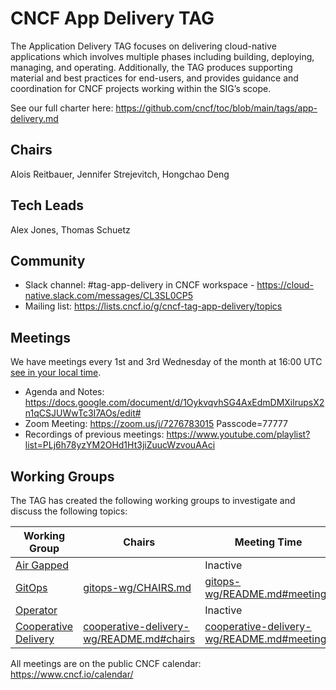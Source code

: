 # CNCF App Delivery TAG

The Application Delivery TAG focuses on delivering cloud-native applications which involves multiple phases including building, deploying, managing, and operating. Additionally, the TAG produces supporting material and best practices for end-users, and provides guidance and coordination for CNCF projects working within the SIG’s scope.

See our full charter here: <https://github.com/cncf/toc/blob/main/tags/app-delivery.md>

## Chairs

Alois Reitbauer, Jennifer Strejevitch, Hongchao Deng

## Tech Leads

Alex Jones, Thomas Schuetz

## Community

* Slack channel: #tag-app-delivery in CNCF workspace - <https://cloud-native.slack.com/messages/CL3SL0CP5>
* Mailing list: <https://lists.cncf.io/g/cncf-tag-app-delivery/topics>

## Meetings

We have meetings every 1st and 3rd Wednesday of the month at 16:00 UTC [see in your local time](https://dateful.com/convert/utc?t=16).

* Agenda and Notes: <https://docs.google.com/document/d/1OykvqvhSG4AxEdmDMXilrupsX2n1qCSJUWwTc3I7AOs/edit#>
* Zoom Meeting: <https://zoom.us/j/7276783015> Passcode=77777
* Recordings of previous meetings: <https://www.youtube.com/playlist?list=PLj6h78yzYM2OHd1Ht3jiZuucWzvouAAci>

## Working Groups

The TAG has created the following working groups to investigate and discuss the following topics:

| Working Group | Chairs            | Meeting Time                          |
|---------------|------------------|---------------------------------------|
| [Air Gapped](https://github.com/cncf/tag-app-delivery/tree/main/air-gapped-wg)         |   | Inactive |
| [GitOps](https://github.com/cncf/tag-app-delivery/tree/main/gitops-wg) | [gitops-wg/CHAIRS.md](./gitops-wg/CHAIRS.md) | [gitops-wg/README.md#meetings](./gitops-wg/README.md#meetings) |
| [Operator](https://github.com/cncf/tag-app-delivery/tree/main/operator-wg) | | Inactive |
| [Cooperative Delivery](https://github.com/cncf/tag-app-delivery/tree/main/cooperative-delivery-wg) | [cooperative-delivery-wg/README.md#chairs](./cooperative-delivery-wg/README.md#chairs) | [cooperative-delivery-wg/README.md#meetings](./cooperative-delivery-wg/README.md#meetings) |

All meetings are on the public CNCF calendar: <https://www.cncf.io/calendar/>
